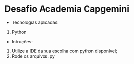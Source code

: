 # Desafio Academia Capgemini

- Tecnologias aplicadas:
1. Python

- Intruções:
1. Utilize a IDE da sua escolha com python disponível;
2. Rode os arquivos .py 
